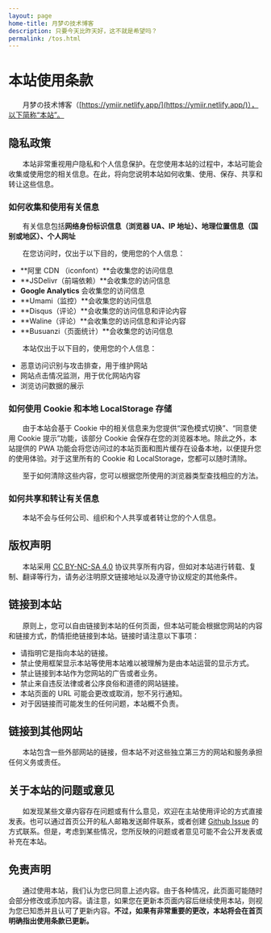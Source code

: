 ```yaml
---
layout: page
home-title: 月梦の技术博客
description: 只要今天比昨天好，这不就是希望吗？
permalink: /tos.html
---
```


# 本站使用条款

&emsp;&emsp;月梦の技术博客（[https://ymiir.netlify.app/](https://ymiir.netlify.app/)），以下简称“本站”。

## 隐私政策

&emsp;&emsp;本站非常重视用户隐私和个人信息保护。在您使用本站的过程中，本站可能会收集或使用您的相关信息。在此，将向您说明本站如何收集、使用、保存、共享和转让这些信息。

### 如何收集和使用有关信息

&emsp;&emsp;有关信息包括**网络身份标识信息（浏览器 UA、IP 地址）、地理位置信息（国别或地区）、个人网址**

&emsp;&emsp;在您访问时，仅出于以下目的，使用您的个人信息：

- **阿里 CDN （iconfont）**会收集您的访问信息
- **JSDelivr（前端依赖）**会收集您的访问信息
- **Google Analytics** 会收集您的访问信息
- **Umami（监控）**会收集您的访问信息
- **Disqus（评论）**会收集您的访问信息和评论内容
- **Waline（评论）**会收集您的访问信息和评论内容
- **Busuanzi（页面统计）**会收集您的访问信息

&emsp;&emsp;本站仅出于以下目的，使用您的个人信息：

- 恶意访问识别与攻击排查，用于维护网站
- 网站点击情况监测，用于优化网站内容
- 浏览访问数据的展示

### 如何使用 Cookie 和本地 LocalStorage 存储

&emsp;&emsp;由于本站会基于 Cookie 中的相关信息来为您提供“深色模式切换”、“同意使用 Cookie 提示”功能，该部分 Cookie 会保存在您的浏览器本地。除此之外，本站提供的 PWA 功能会将您访问过的本站页面和图片缓存在设备本地，以便提升您的使用体验。对于这里所有的 Cookie 和 LocalStorage，您都可以随时清除。

&emsp;&emsp;至于如何清除这些内容，您可以根据您所使用的浏览器类型查找相应的方法。

### 如何共享和转让有关信息

&emsp;&emsp;本站不会与任何公司、组织和个人共享或者转让您的个人信息。

## 版权声明

&emsp;&emsp;本站采用 [CC BY-NC-SA 4.0](https://creativecommons.org/licenses/by-sa/4.0/deed.zh) 协议共享所有内容，但如对本站进行转载、复制、翻译等行为，请务必注明原文链接地址以及遵守协议规定的其他条件。

## 链接到本站

&emsp;&emsp;原则上，您可以自由链接到本站的任何页面，但本站可能会根据您网站的内容和链接方式，酌情拒绝链接到本站。链接时请注意以下事项：

- 请指明它是指向本站的链接。
- 禁止使用框架显示本站等使用本站难以被理解为是由本站运营的显示方式。
- 禁止链接到本站作为您网站的广告或者业务。
- 禁止来自违反法律或者公序良俗和道德的网站链接。
- 本站页面的 URL 可能会更改或取消，恕不另行通知。
- 对于因链接而可能发生的任何问题，本站概不负责。

## 链接到其他网站

&emsp;&emsp;本站包含一些外部网站的链接，但本站不对这些独立第三方的网站和服务承担任何义务或责任。

## 关于本站的问题或意见

&emsp;&emsp;如发现某些文章内容存在问题或有什么意见，欢迎在主站使用评论的方式直接发表。也可以通过首页公开的私人邮箱发送邮件联系，或者创建 [Github Issue](https://github.com/lim-yoona/YueMengBlog/issues/new) 的方式联系。但是，考虑到某些情况，您所反映的问题或者意见可能不会公开发表或补充在本站。

## 免责声明

&emsp;&emsp;通过使用本站，我们认为您已同意上述内容。由于各种情况，此页面可能随时会部分修改或添加内容。请注意，如果您在更新本页面内容后继续使用本站，则视为您已知悉并且认可了更新内容。**不过，如果有非常重要的更改，本站将会在首页明确指出使用条款已更新。**

